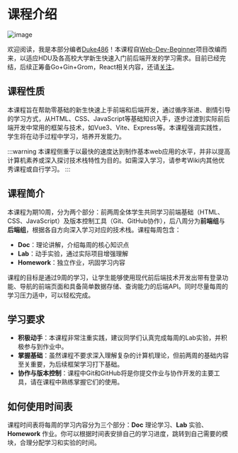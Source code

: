 # 课程介绍

![image](https://cdn.xyxsw.site/Duke486intro.jpg)

欢迎阅读，我是本部分编者[Duke486](https://duke486.com/)！本课程自[Web-Dev-Beginner](https://github.com/Duke486/Web-Dev-Beginner)项目改编而来，以适应HDU及各高校大学新生快速入门前后端开发的学习需求。目前已经完结，后续正筹备Go+Gin+Grom，React相关内容，还请[关注](https://duke486.com)。

## 课程性质

本课程旨在帮助零基础的新生快速上手前端和后端开发，通过循序渐进、剧情引导的学习方式，从HTML、CSS、JavaScript等基础知识入手，逐步过渡到实际前后端开发中常用的框架与技术，如Vue3、Vite、Express等。本课程强调实践性，学生将在动手过程中学习，培养开发能力。

:::warning
本课程侧重于以最快的速度达到制作基本web应用的水平，并非以提高计算机素养或深入探讨技术栈特性为目的。如需深入学习，请参考Wiki内其他优秀课程或自行学习。
:::

## 课程简介

本课程为期10周，分为两个部分：前两周全体学生共同学习前端基础（HTML、CSS、JavaScript）及版本控制工具（Git、GitHub协作），后八周分为**前端组**与**后端组**，根据各自方向深入学习对应的技术栈。课程每周包含：

- **Doc**：理论讲解，介绍每周的核心知识点
- **Lab**：动手实验，通过实际项目增强理解
- **Homework**：独立作业，巩固学习内容

课程的目标是通过9周的学习，让学生能够使用现代前后端技术开发出带有登录功能、导航的前端页面和具备简单数据存储、查询能力的后端API。同时尽量每周的学习压力适中，可以轻松完成。

## 学习要求

- **积极动手**：本课程非常注重实践，建议同学们认真完成每周的Lab实验，并积极参与到作业中。
- **掌握基础**：虽然课程不要求深入理解复杂的计算机理论，但前两周的基础内容至关重要，为后续框架学习打下基础。
- **协作与版本控制**：课程中Git和GitHub将是你提交作业与协作开发的主要工具，请在课程中熟练掌握它们的使用。

## 如何使用时间表

课程时间表将每周的学习内容分为三个部分：**Doc** 理论学习、**Lab** 实验、**Homework** 作业。你可以根据时间表安排自己的学习进度，跳转到自己需要的模块，合理分配学习和实验的时间。
